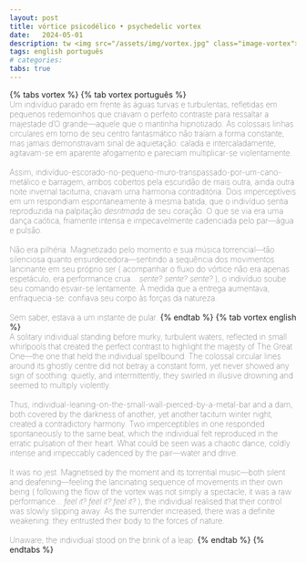 ```yaml
---
layout: post
title: vórtice psicodélico • psychedelic vortex
date:   2024-05-01
description: tw <img src="/assets/img/vortex.jpg" class="image-vortex"> #&ensp;
tags: english português
# categories: 
tabs: true
---
```


{% tabs vortex %}
{% tab vortex português %} <span style="font-size:14px; font-weight:lighter"> <br> Um indivíduo parado em frente às águas turvas e turbulentas, refletidas em pequenos redemoinhos que criavam o perfeito contraste para ressaltar a majestade d’O grande—aquele que o mantinha hipnotizado. As colossais linhas circulares em torno de seu centro fantasmático não traíam a forma constante, mas jamais demonstravam sinal de aquietação: calada e intercaladamente, agitavam-se em aparente afogamento e pareciam multiplicar-se violentamente. <br><br> Assim, indivíduo-escorado-no-pequeno-muro-transpassado-por-um-cano-metálico e barragem, ambos cobertos pela escuridão de mais outra, ainda outra noite invernal taciturna, criavam uma harmonia contraditória. Dois imperceptíveis em um respondiam espontaneamente à mesma batida, que o indivíduo sentia reproduzida na palpitação <i>desritmada</i> de seu coração. O que se via era uma dança caótica, friamente intensa e impecavelmente cadenciada pelo par—água e pulsão. <br><br> Não era pilhéria. Magnetizado pelo momento e sua música torrencial—tão silenciosa quanto ensurdecedora—sentindo a sequência dos movimentos lancinante em seu próprio ser ( acompanhar o fluxo do vórtice não era apenas espetáculo, era performance crua... <i>sente? sente? sente?</i> ), o indivíduo soube seu comando esvair-se lentamente. À medida que a entrega aumentava, enfraquecia-se: confiava seu corpo às forças da natureza. <br><br> Sem saber, estava a um instante de pular. </span>
{% endtab %}
{% tab vortex english %} <span style="font-size:14px;font-weight:lighter"> <br> A solitary individual standing before murky, turbulent waters, reflected in small whirlpools that created the perfect contrast to highlight the majesty of The Great One—the one that held the individual spellbound. The colossal circular lines around its ghostly centre did not betray a constant form, yet never showed any sign of soothing: quietly, and intermittently, they swirled in illusive drowning and seemed to multiply violently. <br><br> Thus, individual-leaning-on-the-small-wall-pierced-by-a-metal-bar and a dam, both covered by the darkness of another, yet another taciturn winter night, created a contradictory harmony. Two imperceptibles in one responded spontaneously to the same beat, which the individual felt reproduced in the erratic pulsation of their heart. What could be seen was a chaotic dance, coldly intense and impeccably cadenced by the pair—water and drive. <br><br> It was no jest. Magnetised by the moment and its torrential music—both silent and deafening—feeling the lancinating sequence of movements in their own being ( following the flow of the vortex was not simply a spectacle, it was a raw performance... <i>feel it? feel it? feel it?</i> ), the individual realised that their control was slowly slipping away. As the surrender increased, there was a definite weakening: they entrusted their body to the forces of nature. <br><br> Unaware, the individual stood on the brink of a leap. </span>
{% endtab %}
{% endtabs %}
